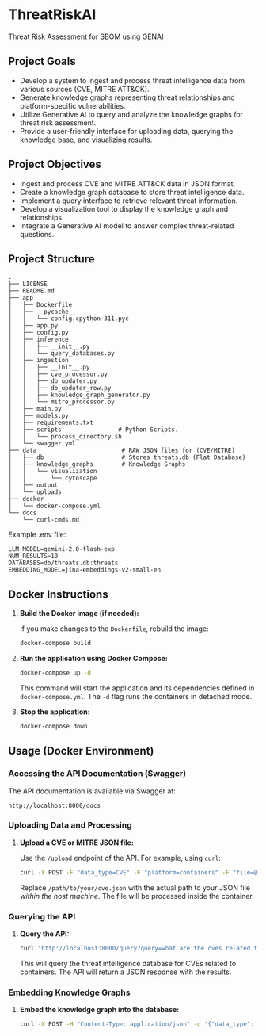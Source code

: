 # ThreatRiskAI
Threat Risk Assessment for SBOM using GENAI

## Project Goals

*   Develop a system to ingest and process threat intelligence data from various sources (CVE, MITRE ATT&CK).
*   Generate knowledge graphs representing threat relationships and platform-specific vulnerabilities.
*   Utilize Generative AI to query and analyze the knowledge graphs for threat risk assessment.
*   Provide a user-friendly interface for uploading data, querying the knowledge base, and visualizing results.

## Project Objectives

*   Ingest and process CVE and MITRE ATT&CK data in JSON format.
*   Create a knowledge graph database to store threat intelligence data.
*   Implement a query interface to retrieve relevant threat information.
*   Develop a visualization tool to display the knowledge graph and relationships.
*   Integrate a Generative AI model to answer complex threat-related questions.

## Project Structure

```
.
├── LICENSE
├── README.md
├── app
│   ├── Dockerfile
│   ├── __pycache__
│   │   └── config.cpython-311.pyc
│   ├── app.py
│   ├── config.py
│   ├── inference
│   │   ├── __init__.py
│   │   └── query_databases.py
│   ├── ingestion
│   │   ├── __init__.py
│   │   ├── cve_processor.py
│   │   ├── db_updater.py
│   │   ├── db_updater_row.py
│   │   ├── knowledge_graph_generator.py
│   │   └── mitre_processor.py
│   ├── main.py
│   ├── models.py
│   ├── requirements.txt
│   ├── scripts                # Python Scripts.
│   │   └── process_directory.sh
│   └── swagger.yml
├── data                        # RAW JSON files for (CVE/MITRE)
│   ├── db                      # Stores threats.db (Flat Database)
│   ├── knowledge_graphs        # Knowledge Graphs
│   │   └── visualization
│   │       └── cytoscape
│   ├── output
│   └── uploads
├── docker
│   └── docker-compose.yml
└── docs
    └── curl-cmds.md
```

Example .env file:
```
LLM_MODEL=gemini-2.0-flash-exp
NUM_RESULTS=10
DATABASES=db/threats.db:threats
EMBEDDING_MODEL=jina-embeddings-v2-small-en
```

## Docker Instructions

1.  **Build the Docker image (if needed):**

    If you make changes to the `Dockerfile`, rebuild the image:

    ```bash
    docker-compose build
    ```

2.  **Run the application using Docker Compose:**

    ```bash
    docker-compose up -d
    ```

    This command will start the application and its dependencies defined in `docker-compose.yml`. The `-d` flag runs the containers in detached mode.

3.  **Stop the application:**

    ```bash
    docker-compose down
    ```

## Usage (Docker Environment)

### Accessing the API Documentation (Swagger)

The API documentation is available via Swagger at:

```
http://localhost:8000/docs
```

### Uploading Data and Processing

1.  **Upload a CVE or MITRE JSON file:**

    Use the `/upload` endpoint of the API.  For example, using `curl`:

    ```bash
    curl -X POST -F "data_type=CVE" -F "platform=containers" -F "file=@/path/to/your/cve.json" http://localhost:8000/upload
    ```
    Replace `/path/to/your/cve.json` with the actual path to your JSON file *within the host machine*. The file will be processed inside the container.

### Querying the API

1.  **Query the API:**

    ```bash
    curl "http://localhost:8000/query?query=what are the cves related to containers?"
    ```

    This will query the threat intelligence database for CVEs related to containers. The API will return a JSON response with the results.

### Embedding Knowledge Graphs

1.  **Embed the knowledge graph into the database:**

    ```bash
    curl -X POST -H "Content-Type: application/json" -d '{"data_type": "CVE", "platform": "containers"}' http://localhost:8000/embed
    ```
